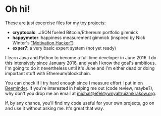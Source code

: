 # Oh hi!
These are just excercise files for my toy projects:

- **cryptocalc**: .JSON fueled Bitcoin/Ethereum portfolio gimmick
- **happymeter**: happiness measurement gimmick (inspired by Nick Winter's ["Motivation Hacker"])
- **exper7**: a very basic expert system (not yet ready)

I learn Java and Python to become a full time developer in June 2016. I  do this intensively since January 2016, and yeah I know the goal's ambitious. I'm going to do it nevertheless until it's June and I'm either dead or doing important stuff with Ethereum/blockchain.

You can check if I try hard enough since I measure effort I put in on [Beeminder]. If you're interested in helping me out (code review, maybe?), why don't you drop me an email at michal@efektywnyaltruizmkrakow.org.

If, by any chance, you'll find my code useful for your own projects, go on and use it without asking me. It's great that way.

["Motivation Hacker"]: http://www.nickwinter.net/the-motivation-hacker
[Beeminder]: https://www.beeminder.com/michal_t/goals/code
